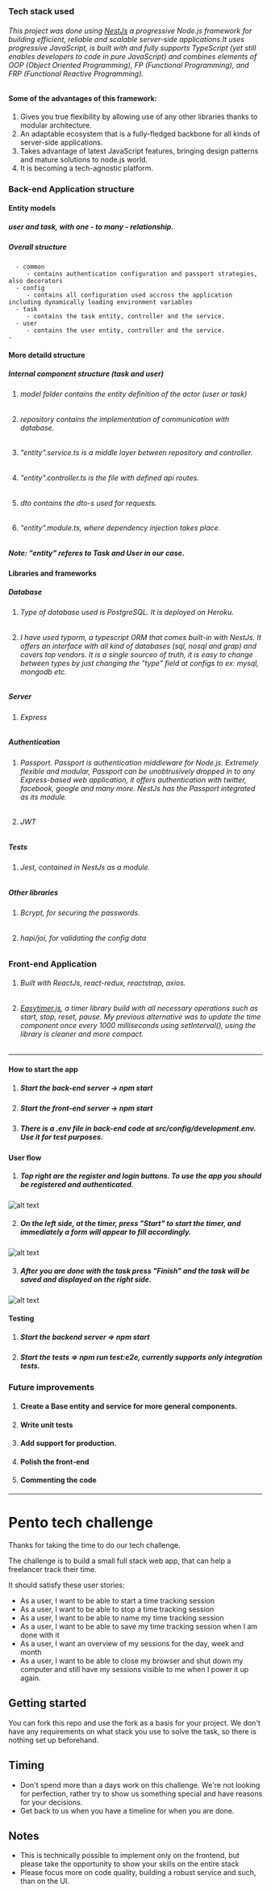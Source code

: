 ### Tech stack used
###### This project was done using [NestJs](https://nestjs.com/) a progressive Node.js framework for building efficient, reliable and scalable server-side applications.It uses progressive JavaScript, is built with and fully supports TypeScript (yet still enables developers to code in pure JavaScript) and combines elements of OOP (Object Oriented Programming), FP (Functional Programming), and FRP (Functional Reactive Programming).
#### Some of the advantages of this framework:
1. Gives you true flexibility by allowing use of any other libraries thanks to modular architecture.
2. An adaptable ecosystem that is a fully-fledged backbone for all kinds of server-side applications.
3. Takes advantage of latest JavaScript features, bringing design patterns and mature solutions to node.js world.
4. It is becoming a tech-agnostic platform.


### Back-end Application structure
#### Entity models
   ##### user and task, with one - to many - relationship.
##### Overall structure
```
  - common
     - contains authentication configuration and passport strategies, also decorators
  - config
     - contains all configuration used accross the application including dynamically loading environment variables
  - task
     - contains the task entity, controller and the service.
  - user
     - contains the user entity, controller and the service.
- 
```
#### More detaild structure

##### Internal component structure (task and user)
  1. ###### model folder contains the entity definition of the actor (user or task)
  2. ###### repository contains the implementation of communication with database.
  3. ###### "entity".service.ts is a middle layer between repository and controller.
  4. ###### "entity".controller.ts is the file with defined api routes.
  5. ###### dto contains the dto-s used for requests.
  6. ###### "entity".module.ts, where dependency injection takes place.
  ##### Note: "entity" referes to Task and User in our case.


#### Libraries and frameworks
##### Database
  1. ###### Type of database used is PostgreSQL. It is deployed on Heroku.
  2. ###### I have used typorm, a typescript ORM that comes built-in with NestJs. It offers an interface with all kind of databases                   (sql, nosql and grap) and covers top vendors. It is a single sourceo of truth, it is easy to change between types by just               changing the "type" field at configs to ex: mysql, mongodb etc.
##### Server
 1. ###### Express
##### Authentication
 1. ###### Passport. Passport is authentication middleware for Node.js. Extremely flexible and modular, Passport can be unobtrusively              dropped in to any Express-based web application, it offers authentication with twitter, facebook, google and many more.                  NestJs has the Passport integrated as its module.
 2. ###### JWT
 ##### Tests
  1. ###### Jest, contained in NestJs as a module.
  
 ##### Other libraries
  1. ###### Bcrypt, for securing the passwords.
  2. ###### hapi/joi, for validating the config data

### Front-end Application
 1. ###### Built with ReactJs, react-redux, reactstrap, axios.
 2. ###### [Easytimer.js](https://albert-gonzalez.github.io/easytimer.js/), a timer library build with all necessary operations such as             start, stop, reset, pause. My previous alternative was to update the time component once every 1000 milliseconds using                   setInterval(), using the library is cleaner and more compact. 
 ---
#### How to start the app
 1. ##### Start the back-end server -> npm start
 2. ##### Start the front-end server -> npm start
 3. ##### There is a .env file in back-end code at src/config/development.env. Use it for test purposes.
 
#### User flow
1. ##### Top right are the register and login buttons. To use the app you should be registered and authenticated.
 ![alt text](https://github.com/taulanti/tech-challenge-time/tree/master/picture/1.PNG "Logo Title Text 1")
 
2. ##### On the left side, at the timer, press "Start" to start the timer, and immediately a form will appear to fill accordingly.
![alt text](https://github.com/taulanti/tech-challenge-time/tree/master/picture/2.PNG "Logo Title Text 2")

3. ##### After you are done with the task press "Finish" and the task will be saved and displayed on the right side.
![alt text](https://github.com/taulanti/tech-challenge-time/tree/master/picture/3.PNG "Logo Title Text 3")
 
 #### Testing
  1. ##### Start the backend server => npm start
  2. ##### Start the tests => npm run test:e2e, currently supports only integration tests.
  
 
 ### Future improvements
   1. #### Create a Base entity and service for more general components.
   2. #### Write unit tests
   3. #### Add support for production.
   4. #### Polish the front-end
   5. #### Commenting the code
 


---
# Pento tech challenge

Thanks for taking the time to do our tech challenge. 

The challenge is to build a small full stack web app, that can help a freelancer track their time.

It should satisfy these user stories:

- As a user, I want to be able to start a time tracking session
- As a user, I want to be able to stop a time tracking session
- As a user, I want to be able to name my time tracking session
- As a user, I want to be able to save my time tracking session when I am done with it
- As a user, I want an overview of my sessions for the day, week and month
- As a user, I want to be able to close my browser and shut down my computer and still have my sessions visible to me when I power it up again.

## Getting started

You can fork this repo and use the fork as a basis for your project. We don't have any requirements on what stack you use to solve the task, so there is nothing set up beforehand.

## Timing

- Don't spend more than a days work on this challenge. We're not looking for perfection, rather try to show us something special and have reasons for your decisions.
- Get back to us when you have a timeline for when you are done.

## Notes

 - This is technically possible to implement only on the frontend, but please take the opportunity to show your skills on the entire stack 
 - Please focus more on code quality, building a robust service and such, than on the UI.

